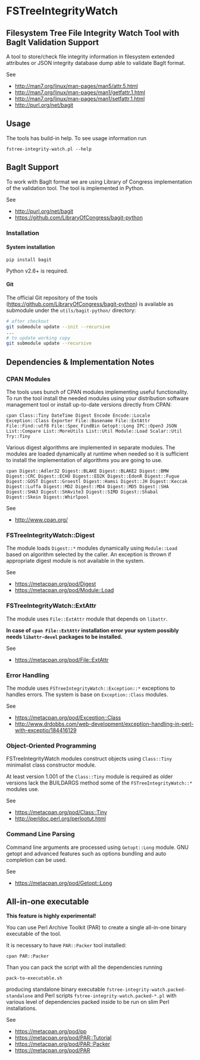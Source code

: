 FSTreeIntegrityWatch
====================

Filesystem Tree File Integrity Watch Tool with BagIt Validation Support
-----------------------------------------------------------------------

A tool to store/check file integrity information in filesystem extended
attributes or JSON integrity database dump able to validate BagIt format.

See
 * http://man7.org/linux/man-pages/man5/attr.5.html
 * http://man7.org/linux/man-pages/man1/getfattr.1.html
 * http://man7.org/linux/man-pages/man1/setfattr.1.html
 * http://purl.org/net/bagit


## Usage

The tools has build-in help. To see usage information run

`fstree-integrity-watch.pl --help`


## BagIt Support

To work with BagIt format we are using Library of Congress implementation of the
validation tool. The tool is implemented in Python.

See
 * http://purl.org/net/bagit
 * https://github.com/LibraryOfCongress/bagit-python

### Installation

#### System installation

`pip install bagit`

Python v2.6+ is required.

#### Git

The official Git repository of the tools
(https://github.com/LibraryOfCongress/bagit-python) is available as submodule
under the `utils/bagit-python/` directory:

```bash
# after checkout
git submodule update --init --recursive
...
# to update working copy
git submodule update --recursive
```


## Dependencies & Implementation Notes

### CPAN Modules

The tools uses bunch of CPAN modules implementing useful functionality. To run
the tool install the needed modules using your distribution software management
tool or install up-to-date versions directly from CPAN:

`cpan Class::Tiny DateTime Digest Encode Encode::Locale Exception::Class
Exporter File::Basename File::ExtAttr File::Find::utf8 File::Spec FindBin
Getopt::Long IPC::Open3 JSON List::Compare List::MoreUtils List::Util
Module::Load Scalar::Util Try::Tiny`

Various digest algorithms are implemented in separate modules. The modules are
loaded dynamically at runtime when needed so it is sufficient to install the
implementation of algorithms you are going to use.

`cpan Digest::Adler32 Digest::BLAKE Digest::BLAKE2 Digest::BMW Digest::CRC
Digest::ECHO Digest::ED2K Digest::EdonR Digest::Fugue Digest::GOST
Digest::Groestl Digest::Hamsi Digest::JH Digest::Keccak Digest::Luffa
Digest::MD2 Digest::MD4 Digest::MD5 Digest::SHA Digest::SHA3 Digest::SHAvite3
Digest::SIMD Digest::Shabal Digest::Skein Digest::Whirlpool`

See
  * http://www.cpan.org/

### FSTreeIntegrityWatch::Digest

The module loads `Digest::*` modules dynamically using `Module::Load` based on
algorithm selected by the caller. An exception is thrown if appropriate digest
module is not available in the system.

See
 * https://metacpan.org/pod/Digest
 * https://metacpan.org/pod/Module::Load


### FSTreeIntegrityWatch::ExtAttr

The module uses `File::ExtAttr` module that depends on `libattr`.

**In case of `cpan File::ExtAttr` installation error your system possibly needs
`libattr-devel` packages to be installed.**

See
 * https://metacpan.org/pod/File::ExtAttr


### Error Handling

The module uses `FSTreeIntegrityWatch::Exception::*` exceptions to handles
errors. The system is base on `Exception::Class` modules.

See
 * https://metacpan.org/pod/Exception::Class
 * http://www.drdobbs.com/web-development/exception-handling-in-perl-with-exceptio/184416129


### Object-Oriented Programming

FSTreeIntegrityWatch modules construct objects using `Class::Tiny` minimalist
class constructor module.

At least version 1.001 of the `Class::Tiny` module is required as older versions
lack the BUILDARGS method some of the `FSTreeIntegrityWatch::*` modules use.

See
 * https://metacpan.org/pod/Class::Tiny
 * http://perldoc.perl.org/perlootut.html


### Command Line Parsing

Command line arguments are processed using `Getopt::Long` module. GNU getopt
and advanced features such as options bundling and auto completion can be used.

See
 * https://metacpan.org/pod/Getopt::Long


## All-in-one executable

**This feature is highly experimental!**

You can use Perl Archive Toolkit (PAR) to create a single all-in-one binary
executable of the tool.

It is necessary to have `PAR::Packer` tool installed:

`cpan PAR::Packer`

Than you can pack the script with all the dependencies running

`pack-to-executable.sh`

producing standalone binary executable `fstree-integrity-watch.packed-standalone`
and Perl scripts `fstree-integrity-watch.packed-*.pl` with various level of
dependencies packed inside to be run on slim Perl installations.

See
  * https://metacpan.org/pod/pp
  * https://metacpan.org/pod/PAR::Tutorial
  * https://metacpan.org/pod/PAR::Packer
  * https://metacpan.org/pod/PAR



<!--
  vim:textwidth=80:expandtab:tabstop=4:shiftwidth=4:fileencodings=utf8:spelllang=en
-->
